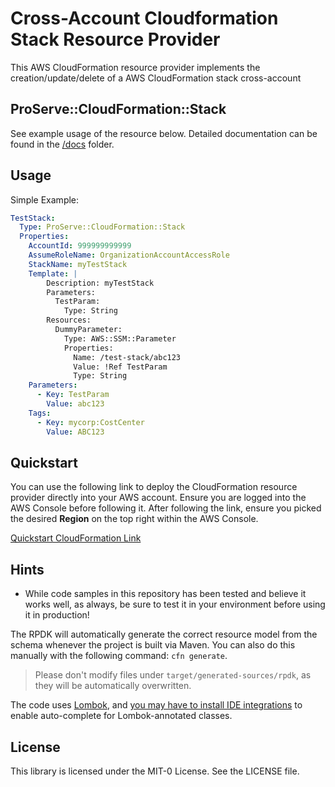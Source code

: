 # Cross-Account Cloudformation Stack Resource Provider

This AWS CloudFormation resource provider implements the creation/update/delete of a AWS CloudFormation stack cross-account

## ProServe::CloudFormation::Stack

See example usage of the resource below. Detailed documentation can be found in the [/docs](docs) folder.

## Usage

Simple Example:

```yaml
TestStack:
  Type: ProServe::CloudFormation::Stack
  Properties:
    AccountId: 999999999999
    AssumeRoleName: OrganizationAccountAccessRole
    StackName: myTestStack
    Template: |
        Description: myTestStack
        Parameters:
          TestParam:
            Type: String
        Resources:
          DummyParameter:
            Type: AWS::SSM::Parameter
            Properties:
              Name: /test-stack/abc123
              Value: !Ref TestParam
              Type: String
    Parameters:
      - Key: TestParam
        Value: abc123
    Tags:
      - Key: mycorp:CostCenter
        Value: ABC123
```

## Quickstart

You can use the following link to deploy the CloudFormation resource provider directly into your AWS account. Ensure you are logged into the AWS Console before following it.
After following the link, ensure you picked the desired **Region** on the top right within the AWS Console.

[Quickstart CloudFormation Link](https://console.aws.amazon.com/cloudformation/home?region=eu-central-1#/stacks/new?templateURL=https:%2F%2Fs3.amazonaws.com%2Fcurlim%2Frelease%2Faws-cloudformation-stack-resource%2Fcfn-provider-registration.yaml)

## Hints

* While code samples in this repository has been tested and believe it works well, as always, be sure to test it in your environment before using it in production!

The RPDK will automatically generate the correct resource model from the schema whenever the project is built via Maven. You can also do this manually with the following command: `cfn generate`.

> Please don't modify files under `target/generated-sources/rpdk`, as they will be automatically overwritten.

The code uses [Lombok](https://projectlombok.org/), and [you may have to install IDE integrations](https://projectlombok.org/setup/overview) to enable auto-complete for Lombok-annotated classes.


## License

This library is licensed under the MIT-0 License. See the LICENSE file.

